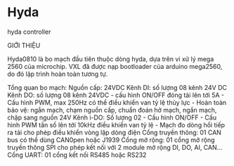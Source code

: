 # Hyda
hyda controller

GIỚI THIỆU

Hyda0810 là bo mạch đầu tiên thuộc dòng hyda, dựa trên vi xử lý mega 2560 của microchip.
VXL đã được nạp bootloader của arduino mega2560, do đó lập trình hoàn toàn tương tự.

Tổng quan bo mạch:
    Nguồn cấp: 24VDC
    Kênh DI: số lượng 08 kênh 24V DC
    Kênh DO: số lượng 08 kênh 24VDC
      - cấu hình ON/OFF đóng tải lên tới 5A
      - Cấu hình PWM, max 250Hz có thể điều khiển van tỷ lệ thủy lực
      - Hoàn toàn bảo vệ: ngắn mạch, chạm nguồn cấp, chuẩn đoán hở mạch, ngắn mạch, chập sang nguồn 24V
    Kênh i-DO: Số lượng 02
      - Cấu hình ON/OFF
      - Cấu hình PWM tần số lên tới 10kHz điều khiển van tỷ lệ
      - Mạch đo dòng hồi tiếp ra tải cho phép điều khiển vòng lặp dòng điện
    Cổng truyền thông: 01 CAN bus có thể dùng CAN0pen hoặc J1939
    Cổng mở rộng: 01 cổng mở rộng truyền thông SPI cho phép kết nối với 2 module mở rộng DI, DO, AI, CAN...
    Cổng UART: 01 cổng kết nối RS485 hoặc RS232
    
    
      
